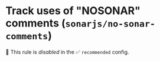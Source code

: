 # Track uses of "NOSONAR" comments (`sonarjs/no-sonar-comments`)

🚫 This rule is _disabled_ in the ✅ `recommended` config.

<!-- end auto-generated rule header -->

